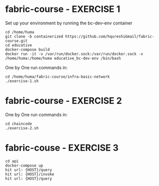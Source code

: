


# fabric-course  - EXERCISE 1
Set up your environment by running the bc-dev-env container
```
cd /home/huma
git clone -b containerized https://github.com/hqureshiGmail/fabric-course.git
cd educative
docker-compose build
docker run -it -v /var/run/docker.sock:/var/run/docker.sock -v /home/huma:/home/huma educative_bc-dev-env /bin/bash
```

One by One run commands in:
```
cd /home/huma/fabric-course/infra-basic-network
./exercise-1.sh
```

# fabric-course  - EXERCISE 2

One by One run commands in:
```
cd chaincode
./exercise-2.sh
```

# fabric-couse - EXERCISE 3
```
cd api
docker-compose up
hit url: {HOST}/query
hit url: {HOST}/invoke
hit url: {HOST}/query
```
